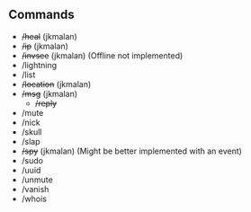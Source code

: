 Commands
------------

* ~~/heal~~ (jkmalan)
* ~~/ip~~ (jkmalan)
* ~~/invsee~~ (jkmalan) (Offline not implemented)
* /lightning
* /list
* ~~/location~~ (jkmalan)
* ~~/msg~~ (jkmalan)
  * ~~/reply~~
* /mute
* /nick
* /skull
* /slap
* ~~/spy~~ (jkmalan) (Might be better implemented with an event)
* /sudo
* /uuid
* /unmute
* /vanish
* /whois